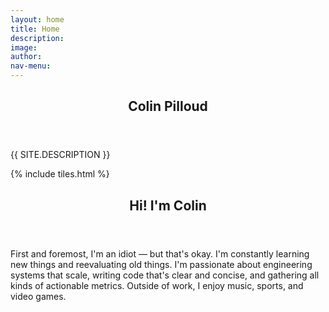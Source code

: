 ```yaml
---
layout: home
title: Home
description: 
image: 
author: 
nav-menu: 
---
```


<!-- Banner -->
<section id="banner" class="major">
	<div class="inner">
		<header class="major">
			<h1>Colin Pilloud</h1>
		</header>
		<div class="content">
			<p style="text-transform: uppercase;">{{ site.description }}</p>
			<ul class="actions">
			</ul>
		</div>
	</div>
</section>

<!-- Main -->
<div id="main">

<!-- One -->
{% include tiles.html %}

<!-- Two -->
<section id="two">
	<div class="inner">
		<header class="major">
			<h2>Hi! I'm Colin</h2>
		</header>
		<p>First and foremost, I'm an idiot &mdash; but that's okay. I'm constantly learning new things and reevaluating old things. I'm passionate about engineering systems that scale, writing code that's clear and concise, and gathering all kinds of actionable metrics. Outside of work, I enjoy music, sports, and video games.</p>
	</div>
</section>

</div>

